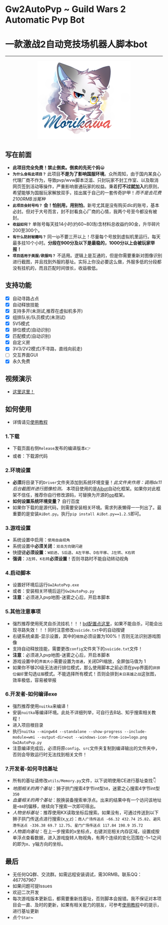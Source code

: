 # Gw2AutoPvp ~ Guild Wars 2 Automatic Pvp Bot
# 一款激战2自动竞技场机器人脚本bot
---
<p align="center">
  <img src="logo.png" />
</p>

## 写在前面
- **此项目完全免费！禁止倒卖。倒卖的先死个妈**😀
- **`为什么会有此项目？`** 此项目**不是为了影响国服环境**。众所周知，由于国内某良心代理厂商不作为，导致pvp/wvw脚本泛滥、只封玩家不封工作室、以及取消网页签到活动等操作，严重影响普通玩家的权益。秉着**打不过就加入**的原则，希望能够为国服玩家解放双手，挂出属于自己的一套传奇护甲！*而不是去花费2100RMB当冤种*
- **`此项目会封号吗？`** **会！怕别用，用别怕**。新号尤其是没有购买dlc的账号，基本必封。但对于大号而言，封不封看良心厂商的心情，我两个号至今都没有被封。
- **`收益如何？`** 单账号每天挂14小时(约60~80场)含材料总收益约90金，升华碎片200至300个。
- **`有什么防封秘籍吗？`** 同一ip不要三开以上！尽量每个号放到虚拟机里运行。每天最多挂10个小时。**分段在900分及以下是最稳的，1000分以上会被玩家举报！**
- **`项目适用于美服/欧服吗？`** 不适用。逻辑上是互通的，但是你需要重新对图像识别进行截图，并且找到外服的基址。实际上你没必要这么做，外服多低的分段都没有挂机的，而且匹配时间很长，收益极低。

## 支持功能
- [x] 自动寻路占点
- [x] 自动释放技能
- [x] 支持多开(未测试,推荐在虚拟机多开)
- [x] 组排队长/队员模式(未测试)
- [x] 5V5模式
- [x] 排位模式(自动识别)
- [x] 匹配模式(自动识别)
- [x] 自定义房
- [x] 3V3/2V2模式(不寻路，直线向前走)
- [ ] 交互界面GUI
- [x] 永久免费

## 视频演示
- [这里这里！](https://www.bilibili.com/video/BV1E8411k7R1/?spm_id_from=333.999.0.0&vd_source=0940bf29b38efba56ccfc6a3cef8182d)

## 如何使用
- 详情请见[使用教程](./%E4%BD%BF%E7%94%A8%E6%95%99%E7%A8%8B/%E6%95%99%E7%A8%8B%E6%95%99%E5%AD%A6.md)
### 1.下载
- 下载页面右侧`Release`发布的编译版本👉
- 或者：下载源代码

### 2.环境设置
- **必须**将目录下的`Driver`文件夹添加到系统环境变量！*此文件夹作用：调用dx11后台截图并进行图像检测。* 本项目使用的是[Aibot](http://www.aibote.net/)自动化框架。如果你对此框架不信任，推荐你自行修改源码，可替换为开源的[op](https://github.com/WallBreaker2/op)框架。
- **如何设置系统环境变量？** 自行百度
- 如果你下载的是源代码，则需要安装相关环境。需求列表懒得一一列出了。最重要的是安装`AiBot.py`。执行`pip install AiBot.py==1.2.5`即可。

### 3.游戏设置
- 系统设置中启用：`使用自由视角`
- 系统设置中**必须关闭**：`双击方向键闪避`
- 快捷键**必须设置**：`W前进`、`S后退`、`A左平移`、`D右平移`、`J左转`、`K右转`
- **强调**：`J左转`、`K右转`**必须设置**！否则寻路时不能自动转动视角

### 4.启动脚本
- 设置好环境后运行`Gw2AutoPvp.exe`
- 或者：安装相关环境后运行`Gw2AutoPvp.py`
- **注意**：必须进入pvp地图-迷雾之心后，开启本脚本

### 5.其他注意事项
- 强烈推荐使用死灵自杀流挂机！！！[bd配置点这里](https://www.bilibili.com/video/BV1JL4y1G78D/?spm_id_from=333.337.search-card.all.click&vd_source=0940bf29b38efba56ccfc6a3cef8182d)，如果不能自杀，可能会出现寻路失效！！！同时注意修改`suicide.txt`中的自动按键
- 右键系统桌面-显示设置，其中的`缩放`必须设置为100%！否则无法识别游戏图像
- 支持自动释放技能，需要更改`config`文件夹下的`suicide.txt`文件！
- **注意**：必须进入pvp地图-迷雾之心后，开启本脚本
- 游戏设置中的`界面大小`需要设置为`普通`，关闭DPI缩放，全屏伽马值为 1
- 如果你不够20级无法进行排位模式，那么使用脚本之前必须在pvp界面的`非排位偏好`里勾选`征服`模式。不能选择所有模式！否则会排到`末日英雄之战`这张图，效率极低，容易被举报

### 6.开发者-如何编译exe
- 强烈推荐使用`nuitka`来编译！
- 安装`nuitka`等编译环境。此处不详细列举，可自行去B站、知乎搜索相关教程！
- 进入项目根目录
- 执行`nuitka --mingw64 --standalone --show-progress --include-module=wmi --output-dir=out --windows-icon-from-ico=logo.png Gw2AutoPvp.py`
- 注意编译完成后，必须将原`config`、`src`文件夹复制到编译输出的文件夹中，否则会导致运行时无法找到相关文件！

### 7.开发者-如何寻找基址
- 所有的基址请修改`utils/Memory.py`文件，以下说明使用CE进行基址查找👇
- *地图相关的两个基址*：狮子拱门搜索4字节int型`50`，迷雾之心搜索4字节int型`350`
- *血量相关的两个基址*：脱换装备搜索单浮点。出来的结果中有一个访问该地址是`+B4`的偏移，继续向下搜索一次即可得出。
- *人物坐标基址*：推荐使用KX读取坐标后搜索。如果没有，可通过传送到以下狮子拱门传送点进行搜索(x,y,z)：`商人广场传送点 -66.32 432.74 25.82`、`避风港传送点 -336.38 69.7 12.75`、`星门广场传送点 117.84 198.9 35.72`
- *人物面向基址*：在上一步搜索的x坐标点，右键浏览相关内存区域，设置成按单浮点查看数据，进入游戏旋转人物视角，有两个连续的变化范围在-1~1之间的即为x、y轴方向的坐标。



## 最后
- 无任何QQ群、交流群。如需远程安装调试，需30RMB。联系QQ：467767967
- 如果问题可提Issues
- 欢迎二次开发
- 每次游戏版本更新后，都需要重新找基址，否则脚本会报错。我不保证对本项目会一直、及时的更新，如果有相关能力的朋友，可参考[使用教程](./%E4%BD%BF%E7%94%A8%E6%95%99%E7%A8%8B/%E6%95%99%E7%A8%8B%E6%95%99%E5%AD%A6.md)中的提示，进行基址更新
- 点个`Star`~
